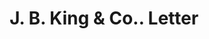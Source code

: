 ---
doi: 10.7916/D8W397BX
date_other: '1917'
date_other_textual: '1917'
form: correspondence
genre:
- Letters (correspondence)
name:
- J. B. King & Co.
object_in_context_url: https://biggert.cul.columbia.edu/items/view/ave_biggert_01026
subject_hierarchical_geographic:
- New York, New York, United States
subject_name:
- J. B. King & Co.
title: J. B. King & Co.. Letter
sort_title: J. B. King & Co.. Letter
call_number: ave_biggert_01026
coordinates:
- 40.71277777777778,-74.00583333333333
pid: ave_biggert_01026
identifiers: ave_biggert_01026
permalink: /biggert/ave_biggert_01026/
layout: iiif-image-page
---